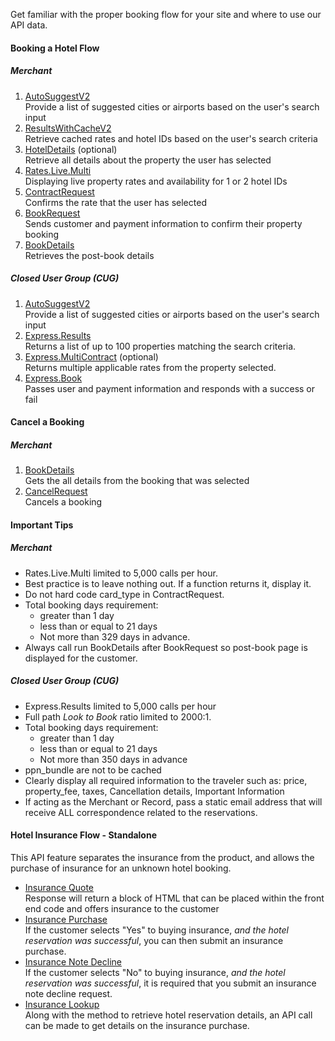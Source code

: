 Get familiar with the proper booking flow for your site and where to use our API data.

#### Booking a Hotel Flow

##### Merchant 

1. [AutoSuggestV2](/documentation/hotel#/paths/~1getAutoSuggestV2/get)  
Provide a list of suggested cities or airports based on the user's search input
2. [ResultsWithCacheV2](/documentation/hotel)  
Retrieve cached rates and hotel IDs based on the user's search criteria
3. [HotelDetails](/documentation/hotel#/paths/~1getHotelDetails/get) (optional)  
Retrieve all details about the property the user has selected
4. [Rates.Live.Multi](/documentation/hotel#/paths/~1getRates.Live.Multi/get)  
Displaying live property rates and availability for 1 or 2 hotel IDs
5. [ContractRequest](/documentation/hotel#/paths/~1getContractRequest/get)  
Confirms the rate that the user has selected
6. [BookRequest](/documentation/hotel#/paths/~1getBookRequest/post)  
Sends customer and payment information to confirm their property booking
7. [BookDetails](/documentation/hotel#/paths/~1getBookDetailsRequest/get)  
Retrieves the post-book details

##### Closed User Group (CUG)

1. [AutoSuggestV2](/documentation/hotel)  
Provide a list of suggested cities or airports based on the user's search input
2. [Express.Results](/documentation/hotel)  
Returns a list of up to 100 properties matching the search criteria.
3. [Express.MultiContract](/documentation/hotel) (optional)  
Returns multiple applicable rates from the property selected.
4. [Express.Book](/documentation/hotel)  
Passes user and payment information and responds with a success or fail

#### Cancel a Booking

##### Merchant

1. [BookDetails](/documentation/hotel#/paths/~1getExpress.LookUp/post)  
Gets the all details from the booking that was selected
2. [CancelRequest](/documentation/hotel#/paths/~1getExpress.Cancel/get)  
Cancels a booking

#### Important Tips

##### Merchant

- Rates.Live.Multi limited to 5,000 calls per hour.
- Best practice is to leave nothing out. If a function returns it, display it.
- Do not hard code card_type in ContractRequest.
- Total booking days requirement:
    - greater than 1 day
    - less than or equal to 21 days
    - Not more than 329 days in advance.
- Always call run BookDetails after BookRequest so post-book page is displayed for the customer.

##### Closed User Group (CUG)

- Express.Results limited to 5,000 calls per hour
- Full path *Look to Book* ratio limited to 2000:1.
- Total booking days requirement: 
    - greater than 1 day
    - less than or equal to 21 days 
    - Not more than 350 days in advance
- ppn_bundle are not to be cached 
- Clearly display all required information to the traveler such as: price, property_fee, taxes, Cancellation details, Important Information
- If acting as the Merchant or Record, pass a static email address that will receive ALL correspondence related to the reservations.

#### Hotel Insurance Flow - Standalone

This API feature separates the insurance from the product, and allows the purchase of insurance for an unknown hotel booking.

- [Insurance Quote](/documentation/hotel)  
Response will return a block of HTML that can be placed within the front end code and offers insurance to the customer
- [Insurance Purchase](/documentation/hotel)  
If the customer selects "Yes" to buying insurance, *and the hotel reservation was successful*, you can then submit an insurance purchase.
- [Insurance Note Decline](/documentation/hotel)  
If the customer selects "No" to buying insurance, *and the hotel reservation was successful*, it is required that you submit an insurance note decline request.
- [Insurance Lookup](/documentation/hotel)  
Along with the method to retrieve hotel reservation details, an API call can be made to get details on the insurance purchase.




